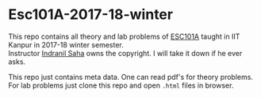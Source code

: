 # Esc101A-2017-18-winter

This repo contains all theory and lab problems of [ESC101A](https://www.cse.iitk.ac.in/users/isaha/Courses/foc18.shtml/) taught in IIT Kanpur in 2017-18 winter semester.    
Instructor [Indranil Saha](https://cse.iitk.ac.in/users/isaha/) owns the copyright. I will take it down if he ever asks.

This repo just contains meta data.
One can read pdf's for theory problems.
For lab problems just clone this repo and open `.html` files in browser.
